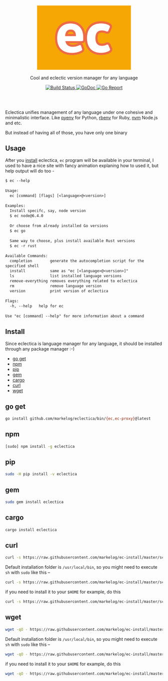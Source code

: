 <p align="center">
	<img alt="Eclectica" src="./assets/logo.svg" width="300">
</p>

<p align="center">
  Cool and eclectic version manager for any language
</p>

<p align="center">
  <a href="https://travis-ci.org/markelog/eclectica">
		<img alt="Build Status" src="https://travis-ci.org/markelog/eclectica.svg?branch=master">
	</a><a href="https://godoc.org/github.com/markelog/eclectica">
		<img alt="GoDoc" src="https://godoc.org/github.com/markelog/eclectica?status.svg">
	</a><a href="https://goreportcard.com/report/github.com/markelog/eclectica">
		<img alt="Go Report" src="https://goreportcard.com/badge/github.com/markelog/eclectica">
	</a>
</p>
<br/><br/>

Eclectica unifies management of any language under one cohesive and minimalistic interface. Like [pyenv](https://github.com/pyenv/pyenv) for Python,
[rbenv](https://github.com/rbenv/rbenv) for Ruby, [nvm](https://github.com/creationix/nvm) Node.js and etc.

But instead of having all of those, you have only one binary

## Usage

After you [install](#install) eclectica, `ec` program will be available in your terminal, I used to have a nice site with fancy animation explaning how to used it, but help output will do too -

```
$ ec --help

Usage:
  ec [command] [flags] [<language>@<version>]

Examples:
  Install specifc, say, node version
  $ ec node@6.4.0

  Or choose from already installed Go versions
  $ ec go

  Same way to choose, plus install available Rust versions
  $ ec -r rust

Available Commands:
  completion        generate the autocompletion script for the specified shell
  install           same as "ec [<language>@<version>]"
  ls                list installed language versions
  remove-everything removes everything related to eclectica
  rm                remove language version
  version           print version of eclectica

Flags:
  -h, --help   help for ec

Use "ec [command] --help" for more information about a command

```

## Install

Since eclectica is language manager for any language, it should be installed through any package manager :-)

- [go get](#go-get)
- [npm](#npm)
- [pip](#pip)
- [gem](#gem)
- [cargo](#cargo)
- [curl](#curl)
- [wget](#wget)

## go get

```sh
go install github.com/markelog/eclectica/bin/{ec,ec-proxy}@latest
```

## npm

```sh
[sudo] npm install -g eclectica
```

## pip

```sh
sudo -H pip install -v eclectica
```

## gem

```sh
sudo gem install eclectica
```

## cargo

```sh
cargo install eclectica
```

## curl

```sh
curl -s https://raw.githubusercontent.com/markelog/ec-install/master/scripts/install.sh | sh
```

Default installation folder is `/usr/local/bin`, so you might need to execute `sh` with `sudo` like this –

```sh
curl -s https://raw.githubusercontent.com/markelog/ec-install/master/scripts/install.sh | sudo sh
```

if you need to install it to your `$HOME` for example, do this

```sh
curl -s https://raw.githubusercontent.com/markelog/ec-install/master/scripts/install.sh | EC_DEST=~/bin sh
```

## wget

```sh
wget -qO - https://raw.githubusercontent.com/markelog/ec-install/master/scripts/install.sh | sh
```

Default installation folder is `/usr/local/bin`, so you might need to execute `sh` with `sudo` like this –

```sh
wget -qO - https://raw.githubusercontent.com/markelog/ec-install/master/scripts/wget-install.sh | sudo sh
```

if you need to install it to your `$HOME` for example, do this

```sh
wget -qO - https://raw.githubusercontent.com/markelog/ec-install/master/scripts/wget-install.sh | EC_DEST=~/bin sh
```
